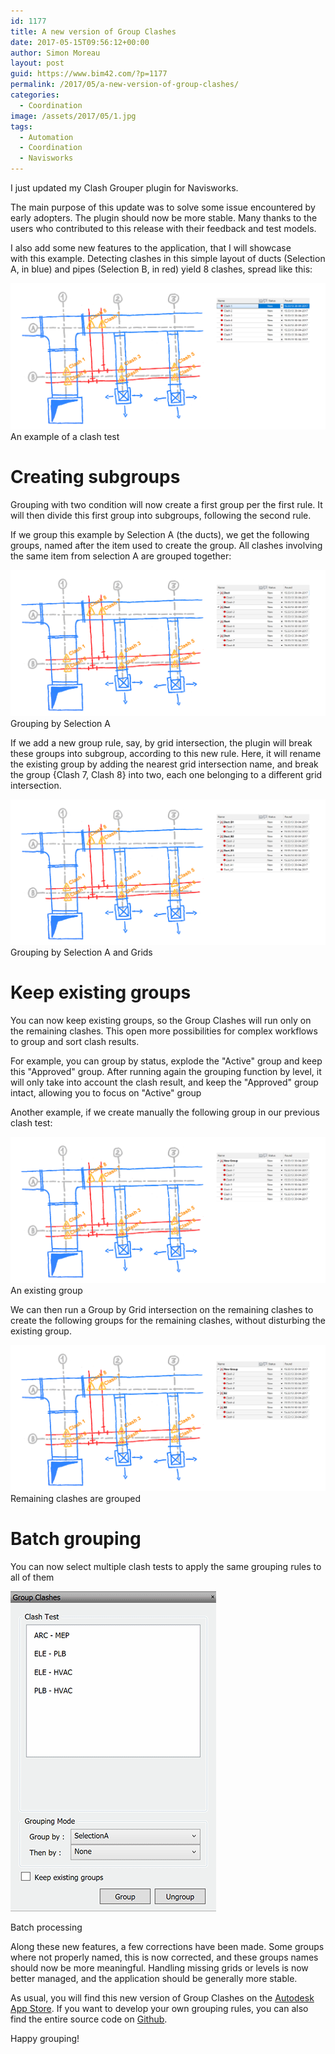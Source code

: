 ```yaml
---
id: 1177
title: A new version of Group Clashes
date: 2017-05-15T09:56:12+00:00
author: Simon Moreau
layout: post
guid: https://www.bim42.com/?p=1177
permalink: /2017/05/a-new-version-of-group-clashes/
categories:
  - Coordination
image: /assets/2017/05/1.jpg
tags:
  - Automation
  - Coordination
  - Navisworks
---
```

I just updated my Clash Grouper plugin for Navisworks.

The main purpose of this update was to solve some issue encountered by early adopters. The plugin should now be more stable. Many thanks to the users who contributed to this release with their feedback and test models.

I also add some new features to the application, that I will showcase with this example. Detecting clashes in this simple layout of ducts (Selection A, in blue) and pipes (Selection B, in red) yield 8 clashes, spread like this:

![1](/assets/2017/05/1.jpg)
An example of a clash test

# Creating subgroups

Grouping with two condition will now create a first group per the first rule. It will then divide this first group into subgroups, following the second rule.

If we group this example by Selection A (the ducts), we get the following groups, named after the item used to create the group. All clashes involving the same item from selection A are grouped together:

![2](/assets/2017/05/2.jpg)
Grouping by Selection A

If we add a new group rule, say, by grid intersection, the plugin will break these groups into subgroup, according to this new rule. Here, it will rename the existing group by adding the nearest grid intersection name, and break the group {Clash 7, Clash 8} into two, each one belonging to a different grid intersection.

![3](/assets/2017/05/3.jpg)
Grouping by Selection A and Grids

# Keep existing groups

You can now keep existing groups, so the Group Clashes will run only on the remaining clashes. This open more possibilities for complex workflows to group and sort clash results.

For example, you can group by status, explode the "Active" group and keep this "Approved" group. After running again the grouping function by level, it will only take into account the clash result, and keep the "Approved" group intact, allowing you to focus on "Active" group

Another example, if we create manually the following group in our previous clash test:

![4](/assets/2017/05/4.jpg)
An existing group

We can then run a Group by Grid intersection on the remaining clashes to create the following groups for the remaining clashes, without disturbing the existing group.

![5](/assets/2017/05/5.jpg)
Remaining clashes are grouped

# Batch grouping

You can now select multiple clash tests to apply the same grouping rules to all of them

![Batch](/assets/2017/05/Batch.gif)

Batch processing

Along these new features, a few corrections have been made. Some groups where not properly named, this is now corrected, and these groups names should now be more meaningful. Handling missing grids or levels is now better managed, and the application should be generally more stable.

As usual, you will find this new version of Group Clashes on the [Autodesk App Store](https://apps.autodesk.com/NAVIS/en/Detail/Index?id=7544208847822212204&appLang=en&os=Win64). If you want to develop your own grouping rules, you can also find the entire source code on [Github](https://github.com/simonmoreau/GroupClashes).

Happy grouping!